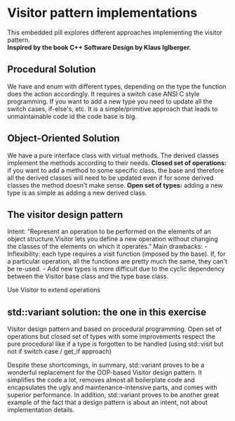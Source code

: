 # Visitor pattern implementations
This embedded pill explores different approaches implementing the visitor pattern. <br> **Inspired by the book C++ Software Design by Klaus Iglberger.** </br>

## Procedural Solution
We have and enum with different types, depending on the type the function does the action accordingly. It requires a switch case ANSI C style programming.
If you want to add a new type you need to update all the switch cases, if-else's, etc. It is a simple/primitive approach that leads to unmaintainable code
id the code base is big.

## Object-Oriented Solution
We have a pure interface class with virtual methods. The derived classes implement the methods according to their needs.
**Closed set of operations:** if you want to add a method to some specific class, the base and therefore all the derived classes will need to be updated even if for
some derived classes the method doesn't make sense.
**Open set of types:** adding a new type is as simple as adding a new derived class.

## The visitor design pattern 
Intent: “Represent an operation to be performed on the elements of an object structure.Visitor lets you define a new operation without changing the classes of the elements on which it operates.”
Main drawbacks:
    - Inflexibility: each type requires a visit function (imposed by the base). If, for a particular operation, all the functions are pretty much the same, they can't be re-used.
    - Add new types is more difficult due to the cyclic dependency between the Visitor base class and the type base class.

Use Visitor to extend operations

## std::variant solution: the one in this exercise
Visitor design pattern and based on procedural programming.
Open set of operations but closed set of types with some improvements respect the pure procedural like if a type is forgotten to be handled (using std::visit but not if switch case / get_if approach)

Despite these shortcomings, in summary, std::variant proves to be a
wonderful replacement for the OOP-based Visitor design pattern. It
simplifies the code a lot, removes almost all boilerplate code and
encapsulates the ugly and maintenance-intensive parts, and comes with
superior performance. In addition, std::variant proves to be another
great example of the fact that a design pattern is about an intent, not about
implementation details.